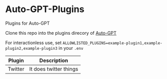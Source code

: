 # Auto-GPT-Plugins

Plugins for Auto-GPT

Clone this repo into the plugins direcory of [Auto-GPT](https://github.dev/Significant-Gravitas/Auto-GPT)

For interactionless use, set `ALLOWLISTED_PLUGINS=example-plugin1,example-plugin2,example-plugin3` in your `.env`

| Plugin       | Description     |
|--------------|-----------|
| Twitter      | It does twitter things|


